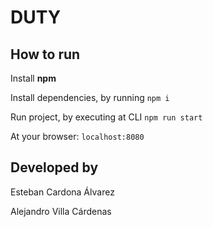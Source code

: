 # DUTY
## How to run
Install **npm**

Install dependencies, by running `npm i`

Run project, by executing at CLI  `npm run start`

At your browser:  `localhost:8080`

## Developed by
Esteban Cardona Álvarez

Alejandro Villa Cárdenas
